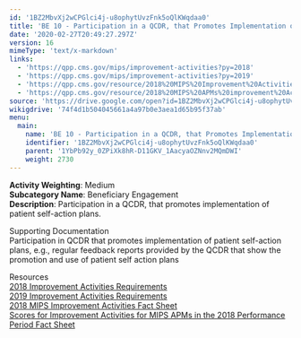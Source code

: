 ```yaml
---
id: '1BZ2MbvXj2wCPGlci4j-u8ophytUvzFnk5oQlKWqdaa0'
title: 'BE 10 - Participation in a QCDR, that Promotes Implementation of Patient Self-action Plans.'
date: '2020-02-27T20:49:27.297Z'
version: 16
mimeType: 'text/x-markdown'
links:
  - 'https://qpp.cms.gov/mips/improvement-activities?py=2018'
  - 'https://qpp.cms.gov/mips/improvement-activities?py=2019'
  - 'https://qpp.cms.gov/resource/2018%20MIPS%20Improvement%20Activities%20Fact%20Sheet'
  - 'https://qpp.cms.gov/resource/2018%20MIPS%20APMs%20improvement%20Activities%20scores%20fact%20sheet'
source: 'https://drive.google.com/open?id=1BZ2MbvXj2wCPGlci4j-u8ophytUvzFnk5oQlKWqdaa0'
wikigdrive: '74f4d1b504045661a4a97b0e3aea1d65b95f37ab'
menu:
  main:
    name: 'BE 10 - Participation in a QCDR, that Promotes Implementation of Patient Self-action Plans.'
    identifier: '1BZ2MbvXj2wCPGlci4j-u8ophytUvzFnk5oQlKWqdaa0'
    parent: '1YbPb92y_0ZPiXk8hR-D11GKV_1AacyaOZNnv2MQmDWI'
    weight: 2730
---
```





**Activity Weighting**: Medium  
**Subcategory Name**: Beneficiary Engagement  
**Description**: Participation in a QCDR, that promotes implementation of patient self-action plans.



Supporting Documentation  
Participation in QCDR that promotes implementation of patient self-action plans, e.g., regular feedback reports provided by the QCDR that show the promotion and use of patient self action plans




Resources  
[2018 Improvement Activities Requirements](https://qpp.cms.gov/mips/improvement-activities?py=2018)  
[2019 Improvement Activities Requirements](https://qpp.cms.gov/mips/improvement-activities?py=2019)  
[2018 MIPS Improvement Activities Fact Sheet](https://qpp.cms.gov/resource/2018%20MIPS%20Improvement%20Activities%20Fact%20Sheet)  
[Scores for Improvement Activities for MIPS APMs in the 2018 Performance Period Fact Sheet](https://qpp.cms.gov/resource/2018%20MIPS%20APMs%20improvement%20Activities%20scores%20fact%20sheet)
